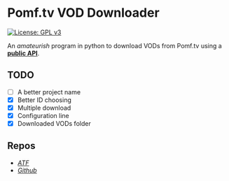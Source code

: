 # Pomf.tv VOD Downloader
[![License: GPL v3](https://img.shields.io/badge/License-GPLv3-blue.svg)](https://gnu.org/licenses/gpl-3.0)

An *amateurish* program in python to download VODs from Pomf.tv using a **[public API](https://pomf.tv/help#api)**.

## TODO

- [ ] A better project name
- [X] Better ID choosing 
- [X] Multiple download
- [X] Configuration line
- [X] Downloaded VODs folder

## Repos
- [*ATF*](https://git.allthefallen.moe/i4gor/pomf-vod-dl)
- [*Github*](https://github.com/i4gort/pomftv-vod-downloader)
